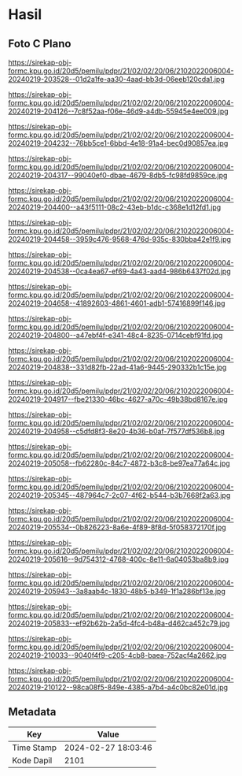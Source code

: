 # Hasil

## Foto C Plano

https://sirekap-obj-formc.kpu.go.id/20d5/pemilu/pdpr/21/02/02/20/06/2102022006004-20240219-203528--01d2a1fe-aa30-4aad-bb3d-06eeb120cda1.jpg

https://sirekap-obj-formc.kpu.go.id/20d5/pemilu/pdpr/21/02/02/20/06/2102022006004-20240219-204126--7c8f52aa-f06e-46d9-a4db-55945e4ee009.jpg

https://sirekap-obj-formc.kpu.go.id/20d5/pemilu/pdpr/21/02/02/20/06/2102022006004-20240219-204232--76bb5ce1-6bbd-4e18-91a4-bec0d90857ea.jpg

https://sirekap-obj-formc.kpu.go.id/20d5/pemilu/pdpr/21/02/02/20/06/2102022006004-20240219-204317--99040ef0-dbae-4679-8db5-fc98fd9859ce.jpg

https://sirekap-obj-formc.kpu.go.id/20d5/pemilu/pdpr/21/02/02/20/06/2102022006004-20240219-204400--a43f5111-08c2-43eb-b1dc-c368e1d12fd1.jpg

https://sirekap-obj-formc.kpu.go.id/20d5/pemilu/pdpr/21/02/02/20/06/2102022006004-20240219-204458--3959c476-9568-476d-935c-830bba42e1f9.jpg

https://sirekap-obj-formc.kpu.go.id/20d5/pemilu/pdpr/21/02/02/20/06/2102022006004-20240219-204538--0ca4ea67-ef69-4a43-aad4-986b6437f02d.jpg

https://sirekap-obj-formc.kpu.go.id/20d5/pemilu/pdpr/21/02/02/20/06/2102022006004-20240219-204658--41892603-4861-4601-adb1-57416899f146.jpg

https://sirekap-obj-formc.kpu.go.id/20d5/pemilu/pdpr/21/02/02/20/06/2102022006004-20240219-204800--a47ebf4f-e341-48c4-8235-0714cebf91fd.jpg

https://sirekap-obj-formc.kpu.go.id/20d5/pemilu/pdpr/21/02/02/20/06/2102022006004-20240219-204838--331d82fb-22ad-41a6-9445-290332b1c15e.jpg

https://sirekap-obj-formc.kpu.go.id/20d5/pemilu/pdpr/21/02/02/20/06/2102022006004-20240219-204917--fbe21330-46bc-4627-a70c-49b38bd8167e.jpg

https://sirekap-obj-formc.kpu.go.id/20d5/pemilu/pdpr/21/02/02/20/06/2102022006004-20240219-204958--c5dfd8f3-8e20-4b36-b0af-7f577df536b8.jpg

https://sirekap-obj-formc.kpu.go.id/20d5/pemilu/pdpr/21/02/02/20/06/2102022006004-20240219-205058--fb62280c-84c7-4872-b3c8-be97ea77a64c.jpg

https://sirekap-obj-formc.kpu.go.id/20d5/pemilu/pdpr/21/02/02/20/06/2102022006004-20240219-205345--487964c7-2c07-4f62-b544-b3b7668f2a63.jpg

https://sirekap-obj-formc.kpu.go.id/20d5/pemilu/pdpr/21/02/02/20/06/2102022006004-20240219-205534--0b826223-8a6e-4f89-8f8d-5f058372170f.jpg

https://sirekap-obj-formc.kpu.go.id/20d5/pemilu/pdpr/21/02/02/20/06/2102022006004-20240219-205616--9d754312-4768-400c-8e11-6a04053ba8b9.jpg

https://sirekap-obj-formc.kpu.go.id/20d5/pemilu/pdpr/21/02/02/20/06/2102022006004-20240219-205943--3a8aab4c-1830-48b5-b349-1f1a286bf13e.jpg

https://sirekap-obj-formc.kpu.go.id/20d5/pemilu/pdpr/21/02/02/20/06/2102022006004-20240219-205833--ef92b62b-2a5d-4fc4-b48a-d462ca452c79.jpg

https://sirekap-obj-formc.kpu.go.id/20d5/pemilu/pdpr/21/02/02/20/06/2102022006004-20240219-210033--9040f4f9-c205-4cb8-baea-752acf4a2662.jpg

https://sirekap-obj-formc.kpu.go.id/20d5/pemilu/pdpr/21/02/02/20/06/2102022006004-20240219-210122--98ca08f5-849e-4385-a7b4-a4c0bc82e01d.jpg


## Metadata

| Key        | Value               |
| ---------- | ------------------- |
| Time Stamp | 2024-02-27 18:03:46 |
| Kode Dapil | 2101                |



